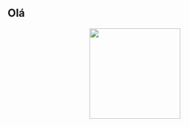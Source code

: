 ## Olá

<div align="center">
  <a href="https://github.com/AlvLeonardo">
  <img height="180em" src="https://github-readme-stats.vercel.app/api/top-langs/?username=alvleonardo&layout=compact&langs_count=7&theme=dracula"/>
</div>
